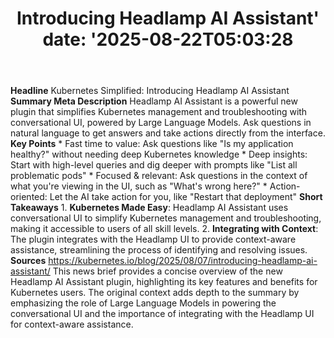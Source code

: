 ﻿---
title: "Introducing Headlamp AI Assistant'
date: '2025-08-22T05:03:28"
category: "Markets"
summary: ""
slug: "introducing headlamp ai assistant"
source_urls:
  - "https://kubernetes.io/blog/2025/08/07/introducing-headlamp-ai-assistant/"
seo:
  title: "Introducing Headlamp AI Assistant | Hash n Hedge'
  description: '"
  keywords: ["news", "markets", "brief"]
---
**Headline** Kubernetes Simplified: Introducing Headlamp AI Assistant  **Summary Meta Description** Headlamp AI Assistant is a powerful new plugin that simplifies Kubernetes management and troubleshooting with conversational UI, powered by Large Language Models. Ask questions in natural language to get answers and take actions directly from the interface.  **Key Points**  * Fast time to value: Ask questions like "Is my application healthy?" without needing deep Kubernetes knowledge * Deep insights: Start with high-level queries and dig deeper with prompts like "List all problematic pods" * Focused & relevant: Ask questions in the context of what you're viewing in the UI, such as "What's wrong here?" * Action-oriented: Let the AI take action for you, like "Restart that deployment"  **Short Takeaways**  1. **Kubernetes Made Easy**: Headlamp AI Assistant uses conversational UI to simplify Kubernetes management and troubleshooting, making it accessible to users of all skill levels. 2. **Integrating with Context**: The plugin integrates with the Headlamp UI to provide context-aware assistance, streamlining the process of identifying and resolving issues.  **Sources** https://kubernetes.io/blog/2025/08/07/introducing-headlamp-ai-assistant/  This news brief provides a concise overview of the new Headlamp AI Assistant plugin, highlighting its key features and benefits for Kubernetes users. The original context adds depth to the summary by emphasizing the role of Large Language Models in powering the conversational UI and the importance of integrating with the Headlamp UI for context-aware assistance. 
